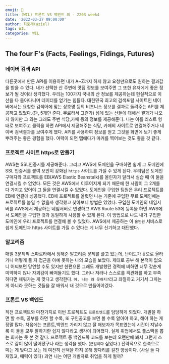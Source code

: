 ```yaml
---
emoji: 🍄
title: (WIL) 프론트 VS 백엔드 외 - 2203 week4
date: '2022-03-27 09:00:00'
author: 최중재(aziel)
tags: WIL
categories: WIL
---
```


## The four F's (Facts, Feelings, Fidings, Futures)

### 네이버 검색 API

다른곳에서 만든 API를 이용하면 내가 A~Z까지 하지 않고 요청만으로도 원하는 결과값을 받을 수 있다. 내가 선택한 산 주변에 맛집 정보를 보여주면 그 또한 유저에게 좋은 정보가 될 것이라 생각했다. 우리는 100가지 국내의 산 정보를 제공하는데 현실적으로 이 산을 다 돌아다니며 데이터를 얻기는 힘들다. 대한민국 최고의 검색포털 사이트인 네이버에서는 요청한 검색어에 맞는 상호명 등의 비즈니스 정보를 결과로 돌려주는 API를 제공하고 있었다.(단, 5개만 준다. 무료라서 그런가) 섬에 있는 산들에 대해선 결과가 나오지 않지만 그 외는 그래도 주변 식당,카페 등의 정보를 제공해준다. 나는 이를 리스트 형태로 보여주고 클릭을 하면 API에서 제공해주는 식당, 카페의 사이트로 연결해주거나 네이버 검색결과를 보여주게 했다. API를 사용하여 정보를 얻고 그것을 화면에 보기 좋게 뿌려주는 좋은 경험을 했다. 여력이 되면 맵에다가 마커를 찍어보는 것도 좋을 것 같다.

### 프로젝트 사이트 https로 만들기

AWS는 SSL인증서를 제공해준다. 그리고 AWS에 도메인을 구매하면 쉽게 그 도메인에 SSL 인증서를 붙여 보안이 강화된 `https` 사이트를 가질 수 있게 된다. 우리팀은 도메인 구매자와 프로젝트를 EB(AWS Elastic Beanstalk)를 올린자가 달라서 실습 때 이 둘을 연결시킬 수 없었다. 모든 것은 AWS에서 이루어지게 되기 때문에 한 사람이 그 2개를 다 가지고 있어야 그 둘을 연결시킬 수 있었다. 도메인을 구입한 팀원은 우리 프로젝트를 EB에 연결에 성공했다. EB에 프로젝트를 올렸던 나는 기존에 구입한 무료 도메인에는 프로젝트를 붙일 수 없을까 생각했고 찾아보니 방법은 있었다. 구입한 도메인의 네임서버를 AWS에서 제공하는 네임서버로 변경하고 AWS Route 53에 등록을 하면 AWS에서 도메인을 구입한 것과 동일하게 사용할 수 있게 된다. 이 방법으로 나도 내가 구입한 도메인에 우리 프로젝트를 연결해 볼 수 있었다. AWS에서 제공하는 이 `올인원` 서비스로 쉽게 도메인과 https 사이트를 가질 수 있다는 게 너무 신기하고 대단했다.

### 알고리즘

매일 3문제씩 스파르타에서 정해준 알고리즘 문제를 풀고 있는데, 난이도가 `중`으로 올라가니 어떻게 풀 지 접근을 아예 못하는 나의 모습을 보았다. 제대로 공부 해 본적이 없으니 어찌보면 당연할 수도 있지만 한편으론 그래도 개발했던 경력에 비하면 너무 갖춘게 미약하지 않나 자괴감이 빠져들기도 했다. 그러나 저러나 스스로를 객관화를 하고 부족하다면 채워가는 게 맞다고 생각한다. `아, 나는 왜 못하지?`라고 좌절하고 거기서 그치는 게 아니라 못하는 것들을 잘 배워서 내 것으로 만들어야겠다.

### 프론트 VS 백엔드

직전 프로젝트와 마찬가지로 이번 프로젝트도 `프론트엔드`를 담당하게 되었다. 개발을 하면 할 수록, 공부를 하면 할 수록, 또 구인공고를 보면 볼 수록 알아야 하고, 해야 하는 게 정말 많다. 처음에는 프론트,백엔드 가리지 않고 잘 해보자가 목표였는데 시간이 지날수록 이 둘을 모두 잘하기란 쉽지 않다라고 생각이 되어졌다. 실제 취업에서도 풀스택을 뽑는 회사는 못 본 것 같다. 프로젝트 중 백엔드쪽 코드를 보는데 오랜만에 봐서 그런지 스스로 감이 많이 떨어졌구나 라는 생각을 했다. (`큰일이다` 싶었다.) 전략적으로 한쪽으로 미는 게 맞다고 보는 데 여전히 선택을 하지 못해 양다리를 걸친 양상이다. (사실 둘 다 재밌고, 매력이 있다) 과연 나는 어떤 개발자로 취업을 하게 될까?

```toc

```
